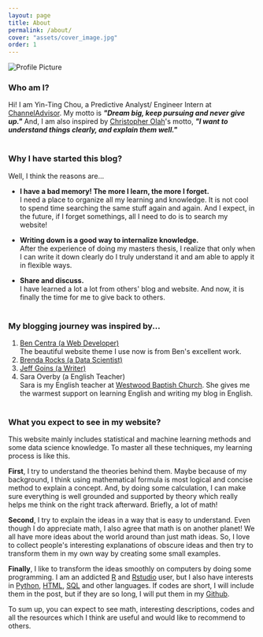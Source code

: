 ```yaml
---
layout: page
title: About
permalink: /about/
cover: "assets/cover_image.jpg"
order: 1
---
```

<img src="{{ site.baseurl }}/assets/profile-placeholder.png" title="Profile Picture" class="profile">

### Who am I?
Hi! I am Yin-Ting Chou, a Predictive Analyst/ Engineer Intern at [ChannelAdvisor](www.channeladvisor.com).
My motto is <em>**"Dream big, keep pursuing and never give up."**</em> And, I am also inspired by [Christopher Olah](http://colah.github.io/about.html)'s motto, <em>**"I want to understand things clearly, and explain them well."**</em>  <br /><br />

### Why I have started this blog?
Well, I think the reasons are...
  * **I have a bad memory! The more I learn, the more I forget.** <br />
    I need a place to organize all my learning and knowledge. It is not cool to spend time searching the same stuff again and again. And I expect, in the future, if I forget somethings, all I need to do is to search my website! <br />

  * **Writing down is a good way to internalize knowledge.** <br />
    After the experience of doing my masters thesis, I realize that only when I can write it down clearly do I truly understand it and am able to apply it in flexible ways. <br />

  * **Share and discuss.** <br />
    I have learned a lot a lot from others' blog and website. And now, it is finally the time for me to give back to others. <br /><br />

### My blogging journey was inspired by...
1.  [Ben Centra (a Web Developer)](http://bencentra.com/projects/2015/08/19/centrarium.html) <br />The beautiful website theme I use now is from Ben's excellent work.
2.  [Brenda Rocks (a Data Scientist)](https://brendanrocks.com/blogging-with-rmarkdown-knitr-jekyll/)
3.  [Jeff Goins (a Writer)](https://goinswriter.com/why-blog/)
4.  Sara Overby (a English Teacher) <br /> Sara is my English teacher at [Westwood Baptish Church](http://www.westwoodbc.org/neighborhood-ministries). She gives me the warmest support on learning English and writing my blog in English. <br /><br />

### What you expect to see in my website?
This website mainly includes statistical and machine learning methods and some data science knowledge. To master all these techniques, my learning process is like this.

**First**, I try to understand the theories behind them. Maybe because of my background, I think using mathematical formula is most logical and concise method to explain a concept. And, by doing some calculation, I can make sure everything is well grounded and supported by theory which really helps me think on the right track afterward. Briefly, a lot of math!

**Second**, I try to explain the ideas in a way that is easy to understand. Even though I do appreciate math, I also agree that math is on another planet! We all have more ideas about the world around than just math ideas. So, I love to collect people's interesting explanations of obscure ideas and then try to transform them in my own way by creating some small examples.

**Finally**, I like to transform the ideas smoothly on computers by doing some programming. I am an addicted [R](https://www.r-project.org) and [Rstudio](https://www.rstudio.com) user, but I also have interests in [Python](https://www.python.org), [HTML](https://www.w3schools.com/html/), [SQL](https://www.w3schools.com/sql/) and other languages. If codes are short, I will include them in the post, but if they are so long, I will put them in my [Github](https://github.com/choux130).

To sum up, you can expect to see math, interesting descriptions, codes and all the resources which I think are useful and would like to recommend to others. <br /><br />
